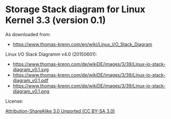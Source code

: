 # Storage Stack diagram for Linux Kernel 3.3 (version 0.1)

As downloaded from:

- <https://www.thomas-krenn.com/en/wiki/Linux_I/O_Stack_Diagram>

Linux I/O Stack Diagramm v4.0 (20150601):

- <https://www.thomas-krenn.com/de/wikiDE/images/3/39/Linux-io-stack-diagram_v0.1.svg>
- <https://www.thomas-krenn.com/de/wikiDE/images/3/39/Linux-io-stack-diagram_v0.1.pdf>
- <https://www.thomas-krenn.com/de/wikiDE/images/3/39/Linux-io-stack-diagram_v0.1.png>

License:

[Attribution-ShareAlike 3.0 Unported (CC BY-SA 3.0)](https://creativecommons.org/licenses/by-sa/3.0/)

